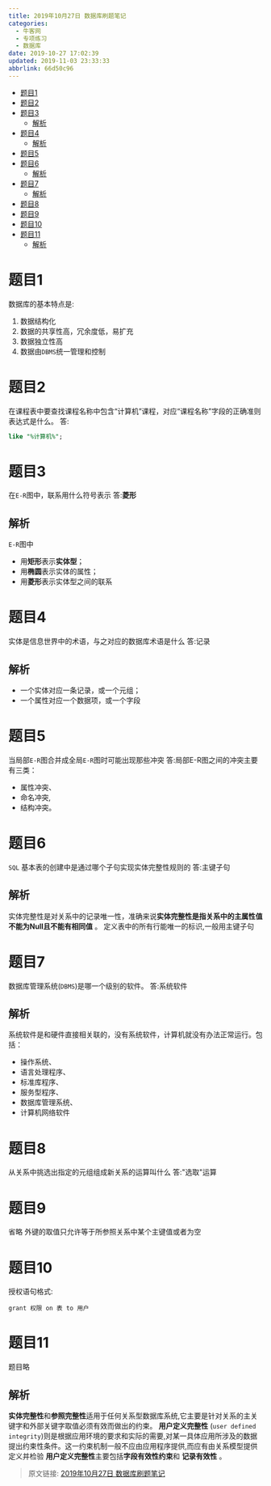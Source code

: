 ```yaml
---
title: 2019年10月27日 数据库刷题笔记
categories: 
  - 牛客网
  - 专项练习
  - 数据库
date: 2019-10-27 17:02:39
updated: 2019-11-03 23:33:33
abbrlink: 66d50c96
---
```

- [题目1](/exam/66d50c96/#题目1)
- [题目2](/exam/66d50c96/#题目2)
- [题目3](/exam/66d50c96/#题目3)
    - [解析](/exam/66d50c96/#解析)
- [题目4](/exam/66d50c96/#题目4)
    - [解析](/exam/66d50c96/#解析)
- [题目5](/exam/66d50c96/#题目5)
- [题目6](/exam/66d50c96/#题目6)
    - [解析](/exam/66d50c96/#解析)
- [题目7](/exam/66d50c96/#题目7)
    - [解析](/exam/66d50c96/#解析)
- [题目8](/exam/66d50c96/#题目8)
- [题目9](/exam/66d50c96/#题目9)
- [题目10](/exam/66d50c96/#题目10)
- [题目11](/exam/66d50c96/#题目11)
    - [解析](/exam/66d50c96/#解析)

<!--more-->
<script src="https://cdn.bootcss.com/jquery/3.4.0/jquery.slim.min.js"></script>
<script>$(document).ready(function () {$(".post-body > ul:nth-child(1)").hide();});</script>

<!--end-->
<!--SSTStart-->
# 题目1
数据库的基本特点是:
1. 数据结构化
2. 数据的共享性高，冗余度低，易扩充
3. 数据独立性高
4. 数据由`DBMS`统一管理和控制

# 题目2
在课程表中要查找课程名称中包含“计算机”课程，对应“课程名称”字段的正确准则表达式是什么。
答:
```sql
like "%计算机%";
```
# 题目3
在`E-R`图中，联系用什么符号表示
答:**菱形**
## 解析
`E-R`图中
- 用**矩形**表示**实体型**；
- 用**椭圆**表示实体的属性；
- 用**菱形**表示实体型之间的联系

# 题目4
实体是信息世界中的术语，与之对应的数据库术语是什么
答:记录
## 解析
- 一个实体对应一条记录，或一个元组；
- 一个属性对应一个数据项，或一个字段

# 题目5
当局部`E-R`图合并成全局`E-R`图时可能出现那些冲突
答:局部E-R图之间的冲突主要有三类：
- 属性冲突、
- 命名冲突,
- 结构冲突。

# 题目6
`SQL` 基本表的创建中是通过哪个子句实现实体完整性规则的
答:主键子句
## 解析
实体完整性是对关系中的记录唯一性，准确来说**实体完整性是指关系中的主属性值不能为Null且不能有相同值** 。
 定义表中的所有行能唯一的标识,一般用主键子句
 
# 题目7
数据库管理系统(`DBMS`)是哪一个级别的软件。
答:系统软件
## 解析
系统软件是和硬件直接相关联的，没有系统软件，计算机就没有办法正常运行。包括：
- 操作系统、
- 语言处理程序、
- 标准库程序、
- 服务型程序、
- 数据库管理系统、
- 计算机网络软件

# 题目8
从关系中挑选出指定的元组组成新关系的运算叫什么
答:"选取"运算
# 题目9
省略
外键的取值只允许等于所参照关系中某个主键值或者为空
# 题目10
授权语句格式:
```
grant 权限 on 表 to 用户
```
# 题目11
题目略
## 解析
**实体完整性**和**参照完整性**适用于任何关系型数据库系统,它主要是针对关系的主关键字和外部关键字取值必须有效而做出的约束。
**用户定义完整性** (`user defined integrity`)则是根据应用环境的要求和实际的需要,对某一具体应用所涉及的数据提出约束性条件。这一约束机制一般不应由应用程序提供,而应有由关系模型提供定义并检验
**用户定义完整性**主要包括**字段有效性约束**和 **记录有效性** 。
<!--SSTStop-->

>原文链接: [2019年10月27日 数据库刷题笔记](https://lanlan2017.github.io/blog/66d50c96/)
